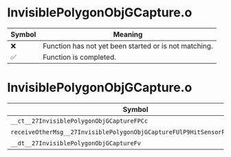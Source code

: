 # InvisiblePolygonObjGCapture.o
| Symbol | Meaning 
| ------------- | ------------- 
| :x: | Function has not yet been started or is not matching. 
| :white_check_mark: | Function is completed. 


# InvisiblePolygonObjGCapture.o
| Symbol | Decompiled? |
| ------------- | ------------- |
| `__ct__27InvisiblePolygonObjGCaptureFPCc` | :x: |
| `receiveOtherMsg__27InvisiblePolygonObjGCaptureFUlP9HitSensorP9HitSensor` | :x: |
| `__dt__27InvisiblePolygonObjGCaptureFv` | :x: |
